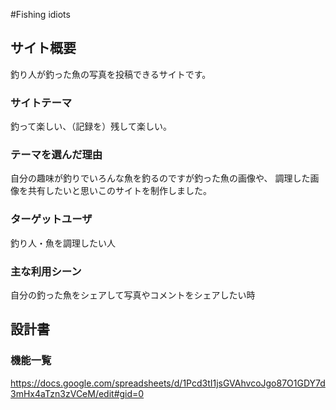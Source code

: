 #Fishing idiots

## サイト概要
釣り人が釣った魚の写真を投稿できるサイトです。

### サイトテーマ
釣って楽しい、（記録を）残して楽しい。

### テーマを選んだ理由
自分の趣味が釣りでいろんな魚を釣るのですが釣った魚の画像や、 調理した画像を共有したいと思いこのサイトを制作しました。

### ターゲットユーザ
釣り人・魚を調理したい人

### 主な利用シーン
自分の釣った魚をシェアして写真やコメントをシェアしたい時

## 設計書

### 機能一覧
https://docs.google.com/spreadsheets/d/1Pcd3tI1jsGVAhvcoJgo87O1GDY7d3mHx4aTzn3zVCeM/edit#gid=0

